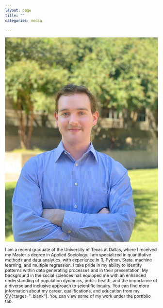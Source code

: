 ```yaml
---
layout: page
title: ""
categories: media

---
```


![pic](/assets/Headshot2Edited.jpg)


I am a recent graduate of the University of Texas at Dallas, where I received my Master's degree in Applied Sociology. I am specialized in quantitative methods and data analytics, with experience in R, Python, Stata, machine learning, and multiple regression. I take pride in my ability to identify patterns within data generating processes and in their presentation. My background in the social sciences has equipped me with an enhanced understanding of population dynamics, public health, and the importance of a diverse and inclusive approach to scientific inquiry.
You can find more information about my career, qualifications, and education from my [CV](/assets/CV12.21.2023.pdf){:target="_blank"}. You can view some of my work under the portfolio tab.




